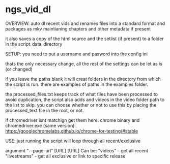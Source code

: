 # ngs_vid_dl

OVERVIEW:
auto dl recent vids and renames files into a standard format and packages as mkv maintianing chapters and other metadata if present

it also saves a copy of the html source and the setlist (if present) to a folder in the script_data_directory



SETUP:
you need to put a username and pasword into the config ini

thats the only necessary change, all the rest of the settings can be let as is (or changed)

if you leave the paths blank it will creat folders in the directory from which the script is run. there are examples of paths in the examples folder.

the processed_files.txt keeps track of what files have been processed to avoid duplication, the script also adds and videos in the video folder path to the list to skip. you can choose whether or not to use this by placing the processed_text file in the root, or not.

if chromedriver isnt matchign get them here.
chrome binary and chromedriver.exe (same version):
https://googlechromelabs.github.io/chrome-for-testing/#stable


USE:
just running the script will loop through all recent/exclusive

argument "--page-url" [URL]
[URL] Can be:
"videos"  - get all recent 
"livestreams" - get all exclusive
or link to specific release
